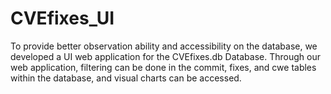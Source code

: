# CVEfixes_UI
To provide better observation ability and accessibility on the database, we developed a UI web application for the CVEfixes.db Database. Through our web application, filtering can be done in the commit, fixes, and cwe tables within the database, and visual charts can be accessed.
